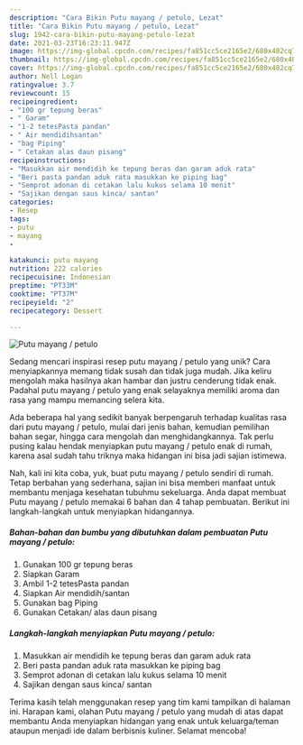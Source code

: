 ```yaml
---
description: "Cara Bikin Putu mayang / petulo, Lezat"
title: "Cara Bikin Putu mayang / petulo, Lezat"
slug: 1942-cara-bikin-putu-mayang-petulo-lezat
date: 2021-03-23T16:23:11.947Z
image: https://img-global.cpcdn.com/recipes/fa851cc5ce2165e2/680x482cq70/putu-mayang-petulo-foto-resep-utama.jpg
thumbnail: https://img-global.cpcdn.com/recipes/fa851cc5ce2165e2/680x482cq70/putu-mayang-petulo-foto-resep-utama.jpg
cover: https://img-global.cpcdn.com/recipes/fa851cc5ce2165e2/680x482cq70/putu-mayang-petulo-foto-resep-utama.jpg
author: Nell Logan
ratingvalue: 3.7
reviewcount: 15
recipeingredient:
- "100 gr tepung beras"
- " Garam"
- "1-2 tetesPasta pandan"
- " Air mendidihsantan"
- "bag Piping"
- " Cetakan alas daun pisang"
recipeinstructions:
- "Masukkan air mendidih ke tepung beras dan garam aduk rata"
- "Beri pasta pandan aduk rata masukkan ke piping bag"
- "Semprot adonan di cetakan lalu kukus selama 10 menit"
- "Sajikan dengan saus kinca/ santan"
categories:
- Resep
tags:
- putu
- mayang
- 

katakunci: putu mayang  
nutrition: 222 calories
recipecuisine: Indonesian
preptime: "PT33M"
cooktime: "PT37M"
recipeyield: "2"
recipecategory: Dessert

---
```



![Putu mayang / petulo](https://img-global.cpcdn.com/recipes/fa851cc5ce2165e2/680x482cq70/putu-mayang-petulo-foto-resep-utama.jpg)

Sedang mencari inspirasi resep putu mayang / petulo yang unik? Cara menyiapkannya memang tidak susah dan tidak juga mudah. Jika keliru mengolah maka hasilnya akan hambar dan justru cenderung tidak enak. Padahal putu mayang / petulo yang enak selayaknya memiliki aroma dan rasa yang mampu memancing selera kita.

Ada beberapa hal yang sedikit banyak berpengaruh terhadap kualitas rasa dari putu mayang / petulo, mulai dari jenis bahan, kemudian pemilihan bahan segar, hingga cara mengolah dan menghidangkannya. Tak perlu pusing kalau hendak menyiapkan putu mayang / petulo enak di rumah, karena asal sudah tahu triknya maka hidangan ini bisa jadi sajian istimewa.




Nah, kali ini kita coba, yuk, buat putu mayang / petulo sendiri di rumah. Tetap berbahan yang sederhana, sajian ini bisa memberi manfaat untuk membantu menjaga kesehatan tubuhmu sekeluarga. Anda dapat membuat Putu mayang / petulo memakai 6 bahan dan 4 tahap pembuatan. Berikut ini langkah-langkah untuk menyiapkan hidangannya.

<!--inarticleads1-->

##### Bahan-bahan dan bumbu yang dibutuhkan dalam pembuatan Putu mayang / petulo:

1. Gunakan 100 gr tepung beras
1. Siapkan  Garam
1. Ambil 1-2 tetesPasta pandan
1. Siapkan  Air mendidih/santan
1. Gunakan bag Piping
1. Gunakan  Cetakan/ alas daun pisang




<!--inarticleads2-->

##### Langkah-langkah menyiapkan Putu mayang / petulo:

1. Masukkan air mendidih ke tepung beras dan garam aduk rata
1. Beri pasta pandan aduk rata masukkan ke piping bag
1. Semprot adonan di cetakan lalu kukus selama 10 menit
1. Sajikan dengan saus kinca/ santan




Terima kasih telah menggunakan resep yang tim kami tampilkan di halaman ini. Harapan kami, olahan Putu mayang / petulo yang mudah di atas dapat membantu Anda menyiapkan hidangan yang enak untuk keluarga/teman ataupun menjadi ide dalam berbisnis kuliner. Selamat mencoba!
